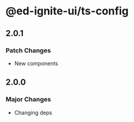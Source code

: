 # @ed-ignite-ui/ts-config

## 2.0.1

### Patch Changes

- New components

## 2.0.0

### Major Changes

- Changing deps
